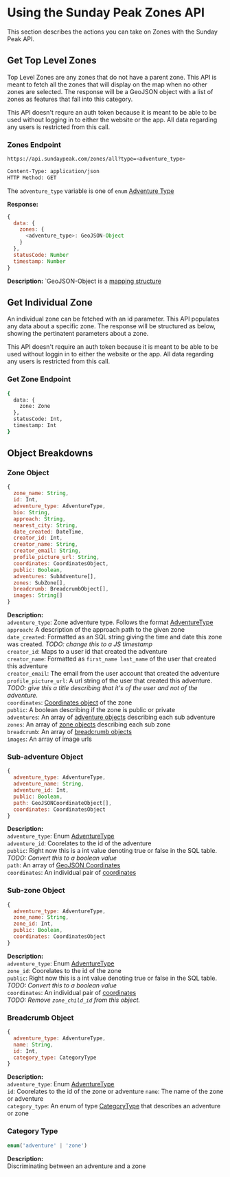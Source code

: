 # Using the Sunday Peak Zones API

This section describes the actions you can take on Zones with the Sunday Peak API.

## Get Top Level Zones

Top Level Zones are any zones that do not have a parent zone. This API is meant to fetch all the zones that will display on the map when no other zones are selected. The response will be a GeoJSON object with a list of zones as features that fall into this category.

This API doesn't requre an auth token because it is meant to be able to be used without logging in to either the website or the app. All data regarding any users is restricted from this call.

### Zones Endpoint
```bash
https://api.sundaypeak.com/zones/all?type=<adventure_type>

Content-Type: application/json
HTTP Method: GET
```

The `adventure_type` variable is one of `enum` [Adventure Type](https://github.com/amaclean2/Rivers/blob/main/APIDocs/Adventures.md#adventuretype)

**Response:**
```javascript
{
  data: {
    zones: {
      <adventure_type>: GeoJSON-Object
    }
  },
  statusCode: Number
  timestamp: Number
}
```

**Description:**
`GeoJSON-Object is a [mapping structure](https://github.com/amaclean2/Rivers/blob/main/APIDocs/Adventures.md#geojson-object)

## Get Individual Zone

An individual zone can be fetched with an id parameter. This API populates any data about a specific zone. The response will be structured as below, showing the pertinatent parameters about a zone.

This API doesn't require an auth token because it is meant to be able to be used without loggin in to either the website or the app. All data regarding any users is restricted from this call.

### Get Zone Endpoint
```bash
{
  data: {
    zone: Zone
  },
  statusCode: Int,
  timestamp: Int
}
```

## Object Breakdowns

### Zone Object
```javascript
{
  zone_name: String,
  id: Int,
  adventure_type: AdventureType,
  bio: String,
  approach: String,
  nearest_city: String,
  date_created: DateTime,
  creator_id: Int,
  creator_name: String,
  creator_email: String,
  profile_picture_url: String,
  coordinates: CoordinatesObject,
  public: Boolean,
  adventures: SubAdventure[],
  zones: SubZone[],
  breadcrumb: BreadcrumbObject[],
  images: String[]
}
```

**Description:**  
`adventure_type`: Zone adventure type. Follows the format [AdventureType](https://github.com/amaclean2/Rivers/blob/main/APIDocs/Adventures.md#adventuretype)
`approach`: A description of the approach path to the given zone  
`date_created`: Formatted as an SQL string giving the time and date this zone was created. *TODO: change this to a JS timestamp*  
`creator_id`: Maps to a user id that created the adventure  
`creator_name`: Formatted as `first_name last_name` of the user that created this adventure  
`creator_email`: The email from the user account that created the adventure  
`profile_picture_url`: A url string of the user that created this adventure. *TODO: give this a title describing that it's of the user and not of the adventure.*  
`coordinates`: [Coordinates object](https://github.com/amaclean2/Rivers/blob/main/APIDocs/Adventures.md#coordinates-object) of the zone  
`public`: A boolean describing if the zone is public or private  
`adventures`: An array of [adventure objects](#sub-adventure-object) describing each sub adventure  
`zones`: An array of [zone objects](#sub-zone-object) describing each sub zone  
`breadcrumb`: An array of [breadcrumb objects](#breadcrumb-object)  
`images`: An array of image urls  

### Sub-adventure Object
```javascript
{
  adventure_type: AdventureType,
  adventure_name: String,
  adventure_id: Int,
  public: Boolean,
  path: GeoJSONCoordinateObject[],
  coordinates: CoordinatesObject
}
```

**Description:**  
`adventure_type`: Enum [AdventureType](https://github.com/amaclean2/Rivers/blob/main/APIDocs/Adventures.md#adventuretype)  
`adventure_id`: Coorelates to the id of the adventure  
`public`: Right now this is a int value denoting true or false in the SQL table. *TODO: Convert this to a boolean value*  
`path`: An array of [GeoJSON Coordinates](https://github.com/amaclean2/Rivers/blob/main/APIDocs/Adventures.md#geojson-coordinates-object)  
`coordinates`: An individual pair of [coordinates](https://github.com/amaclean2/Rivers/blob/main/APIDocs/Adventures.md#coordinates-object)  

### Sub-zone Object
```javascript
{
  adventure_type: AdventureType,
  zone_name: String,
  zone_id: Int,
  public: Boolean,
  coordinates: CoordinatesObject
}
```

**Description:**  
`adventure_type`: Enum [AdventureType](https://github.com/amaclean2/Rivers/blob/main/APIDocs/Adventures.md#adventuretype)  
`zone_id`: Coorelates to the id of the zone  
`public`: Right now this is a int value denoting true or false in the SQL table. *TODO: Convert this to a boolean value*  
`coordinates`: An individual pair of [coordinates](https://github.com/amaclean2/Rivers/blob/main/APIDocs/Adventures.md#coordinates-object)  
*TODO: Remove `zone_child_id` from this object.*  

### Breadcrumb Object
```javascript
{
  adventure_type: AdventureType,
  name: String,
  id: Int,
  category_type: CategoryType
}
```

**Description:**  
`adventure_type`: Enum [AdventureType](https://github.com/amaclean2/Rivers/blob/main/APIDocs/Adventures.md#adventuretype)  
`id`: Coorelates to the id of the zone or adventure 
`name`: The name of the zone or adventure  
`category_type`: An enum of type [CategoryType](#category-type) that describes an adventure or zone

### Category Type
```javascript
enum('adventure' | 'zone')
```

**Description:**  
Discriminating between an adventure and a zone
